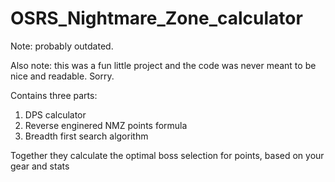 # OSRS_Nightmare_Zone_calculator

Note: probably outdated.

Also note: this was a fun little project and the code was never meant to be nice and readable. Sorry.


Contains three parts:
1. DPS calculator
2. Reverse enginered NMZ points formula
3. Breadth first search algorithm

Together they calculate the optimal boss selection for points, based on your gear and stats
